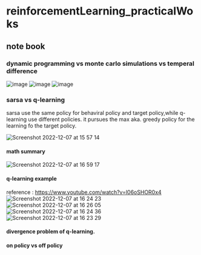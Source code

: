 # reinforcementLearning_practicalWoks

## note book 

### dynamic programming vs monte carlo simulations vs temperal difference 
![image](https://user-images.githubusercontent.com/91216581/206213936-43cf218f-e40f-4d46-8dff-90b8db5a0285.png)
![image](https://user-images.githubusercontent.com/91216581/206213954-02652d2d-4ec5-4832-afcb-32e268d3e30b.png)
![image](https://user-images.githubusercontent.com/91216581/206213963-91a8a3e6-0f1d-445e-bbd1-f9c30a5cfb16.png)


### sarsa vs q-learning

sarsa use the same policy for behaviral policy and target policy,while q-learning use different policies. it pursues the max aka. greedy policy for the learning fo the target policy.

![Screenshot 2022-12-07 at 15 57 14](https://user-images.githubusercontent.com/91216581/206212700-45861640-66e6-4bd3-837d-9d3f7dc4a107.png)
#### math summary
![Screenshot 2022-12-07 at 16 59 17](https://user-images.githubusercontent.com/91216581/206228142-c93da78c-b605-4f6a-88eb-d029c4bae18f.png)

#### q-learning example
reference : https://www.youtube.com/watch?v=l06oSHOR0x4
![Screenshot 2022-12-07 at 16 24 23](https://user-images.githubusercontent.com/91216581/206219548-edf582c6-a981-4375-a263-4dff8bfe9070.png)
![Screenshot 2022-12-07 at 16 26 05](https://user-images.githubusercontent.com/91216581/206219962-e24d364f-e662-4d55-b647-b95349883f41.png)
![Screenshot 2022-12-07 at 16 24 36](https://user-images.githubusercontent.com/91216581/206219600-2e235a4a-597d-4d4a-842f-629dcde7533f.png)
![Screenshot 2022-12-07 at 16 23 29](https://user-images.githubusercontent.com/91216581/206219374-4754ffad-31d1-4adf-b843-a154f297f3f4.png)

#### divergence problem of q-learning.
#### on policy vs off policy
